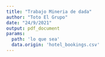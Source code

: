 ```yaml
---
title: "Trabajo Mineria de dada"
author: "Toto El Grupo"
date: "24/9/2021"
output: pdf_document
params:
  path: 'lo que sea'
  data.origin: 'hotel_bookings.csv'
---
```

